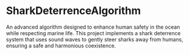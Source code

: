 # SharkDeterrenceAlgorithm
An advanced algorithm designed to enhance human safety in the ocean while respecting marine life. This project implements a shark deterrence system that uses sound waves to gently steer sharks away from humans, ensuring a safe and harmonious coexistence.
